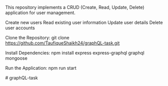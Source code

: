 This repository implements a CRUD (Create, Read, Update, Delete) application for user management.

Create new users
Read existing user information
Update user details
Delete user accounts

Clone the Repository:
git clone https://github.com/TaufiqueShaikh24/graphQL-task.git



Install Dependencies:
npm install express express-graphql graphql mongoose



Run the Application:
npm run start 

#   g r a p h Q L - t a s k  
 